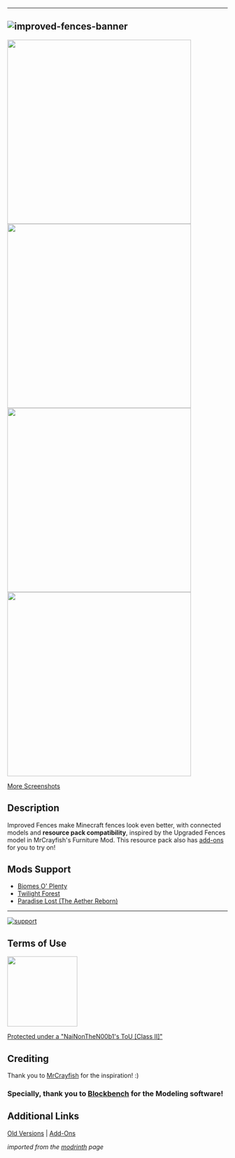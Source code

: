 -----
![improved-fences-banner](https://i.imgur.com/5BihiDW.png)
-----
<img src="https://cdn.modrinth.com/data/OYlcIexz/images/13252dacc12697994393e63945c3b76000b422a4.png" width="420"> <img src="https://cdn.modrinth.com/data/OYlcIexz/images/846ec76e880ef1ed3cbad8fc60bc1a1f3658b37d.png" width="420"> <img src="https://cdn.modrinth.com/data/OYlcIexz/images/5cb207a478b82ea197007d400031e7a2fb52df87.png" width="420"> <img src="https://cdn.modrinth.com/data/OYlcIexz/images/5538fea6d749ef830ae65fa62e948ed88a040464.png" width="420">

[More Screenshots](https://modrinth.com/resourcepack/improved-fences/gallery)

## Description

Improved Fences make Minecraft fences look even better, with connected models and **resource pack compatibility**, inspired by the Upgraded Fences model in MrCrayfish's Furniture Mod. This resource pack also has [add-ons](https://www.mediafire.com/folder/xvk1u4nubf8ih/Add-Ons) for you to try on!

## Mods Support

* [Biomes O' Plenty](https://www.curseforge.com/minecraft/mc-mods/biomes-o-plenty)
* [Twilight Forest](https://www.curseforge.com/minecraft/mc-mods/the-twilight-forest)
* [Paradise Lost (The Aether Reborn)](https://modrinth.com/mod/paradise-lost)

-----

[![support](https://i.imgur.com/ZiY2CXf.png)](https://ko-fi.com/nainonthen00b1)

## Terms of Use
[<img src="https://i.imgur.com/IASeg1D.png" width="160">](https://docs.google.com/document/d/1l1SMCGPHJh1Qa193TC0KxFu5ZUkc38HcuDRvHUreOb0/edit?usp=sharing)

[Protected under a "NaiNonTheN00b1's ToU [Class II]"](https://docs.google.com/document/d/1l1SMCGPHJh1Qa193TC0KxFu5ZUkc38HcuDRvHUreOb0/edit?usp=sharing)

## Crediting

Thank you to [MrCrayfish](https://www.youtube.com/channel/UCSwwxl2lWJcbGOGQ_d04v2Q) for the inspiration! :)

### Specially, thank you to [Blockbench](https://blockbench.net) for the Modeling software!

## Additional Links

[Old Versions](https://www.mediafire.com/folder/wmtpm6xvuzluf/Old_Versions) | [Add-Ons](https://www.mediafire.com/folder/xvk1u4nubf8ih/Add-Ons)

*imported from the [modrinth](https://modrinth.com/resourcepack/improved-fences) page*
